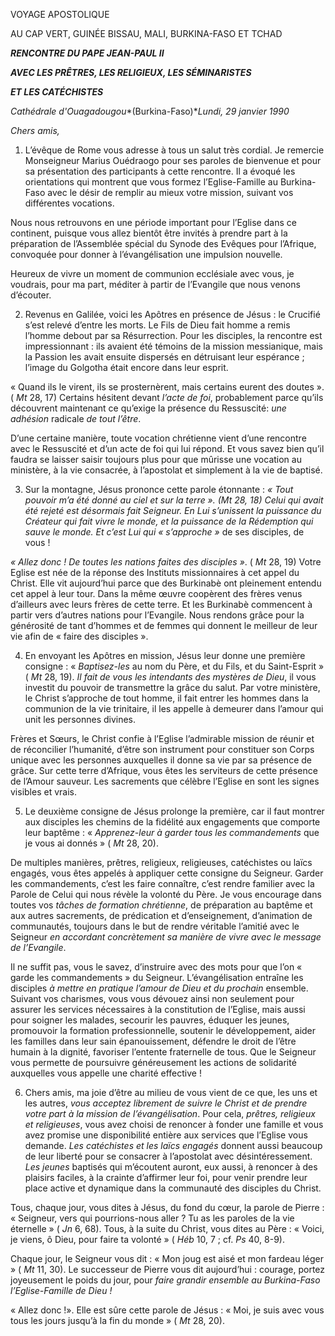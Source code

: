 VOYAGE APOSTOLIQUE

AU CAP VERT, GUINÉE BISSAU, MALI, BURKINA-FASO ET TCHAD

***RENCONTRE DU PAPE JEAN-PAUL II***

***AVEC LES PRÊTRES, LES RELIGIEUX, LES SÉMINARISTES***

***ET LES CATÉCHISTES***

*Cathédrale d'Ouagadougou**(Burkina-Faso)**Lundi,* *29 janvier 1990*

*Chers amis,*

1. L’évêque de Rome vous adresse à tous un salut très cordial. Je remercie Monseigneur Marius Ouédraogo pour ses paroles de bienvenue et pour sa présentation des participants à cette rencontre. Il a évoqué les orientations qui montrent que vous formez l’Eglise-Famille au Burkina-Faso avec le désir de remplir au mieux votre mission, suivant vos différentes vocations.

Nous nous retrouvons en une période important pour l’Eglise dans ce continent, puisque vous allez bientôt être invités à prendre part à la préparation de l’Assemblée spécial du Synode des Evêques pour l’Afrique, convoquée pour donner à l’évangélisation une impulsion nouvelle.

Heureux de vivre un moment de communion ecclésiale avec vous, je voudrais, pour ma part, méditer à partir de l’Evangile que nous venons d’écouter.

2. Revenus en Galilée, voici les Apôtres en présence de Jésus : le Crucifié s’est relevé d’entre les morts. Le Fils de Dieu fait homme a remis l’homme debout par sa Résurrection. Pour les disciples, la rencontre est impressionnant : ils avaient été témoins de la mission messianique, mais la Passion les avait ensuite dispersés en détruisant leur espérance ; l’image du Golgotha était encore dans leur esprit.

« Quand ils le virent, ils se prosternèrent, mais certains eurent des doutes ». ( *Mt* 28, 17) Certains hésitent devant *l’acte de foi*, probablement parce qu’ils découvrent maintenant ce qu’exige la présence du Ressuscité: *une adhésion* radicale *de tout l’être*.

D’une certaine manière, toute vocation chrétienne vient d’une rencontre avec le Ressuscité et d’un acte de foi qui lui répond. Et vous savez bien qu’il faudra se laisser saisir toujours plus pour que mûrisse une vocation au ministère, à la vie consacrée, à l’apostolat et simplement à la vie de baptisé.

3. Sur la montagne, Jésus prononce cette parole étonnante : *« Tout pouvoir m’a été donné au ciel et sur la terre ». (Mt 28, 18) Celui qui avait été rejeté est désormais fait Seigneur. En Lui s’unissent la puissance du Créateur qui fait vivre le monde, et la puissance de la Rédemption qui sauve le monde. Et c’est Lui qui « s’approche »* de ses disciples, de vous !

*« Allez donc ! De toutes les nations faites des disciples »*. ( *Mt* 28, 19) Votre Eglise est née de la réponse des Instituts missionnaires à cet appel du Christ. Elle vit aujourd’hui parce que des Burkinabè ont pleinement entendu cet appel à leur tour. Dans la même œuvre coopèrent des frères venus d’ailleurs avec leurs frères de cette terre. Et les Burkinabè commencent à partir vers d’autres nations pour l’Evangile. Nous rendons grâce pour la générosité de tant d’hommes et de femmes qui donnent le meilleur de leur vie afin de « faire des disciples ».

4. En envoyant les Apôtres en mission, Jésus leur donne une première consigne : « *Baptisez-les* au nom du Père, et du Fils, et du Saint-Esprit » ( *Mt* 28, 19). *Il fait de vous les intendants des mystères de Dieu*, il vous investit du pouvoir de transmettre la grâce du salut. Par votre ministère, le Christ s’approche de tout homme, il fait entrer les hommes dans la communion de la vie trinitaire, il les appelle à demeurer dans l’amour qui unit les personnes divines.

Frères et Sœurs, le Christ confie à l’Eglise l’admirable mission de réunir et de réconcilier l’humanité, d’être son instrument pour constituer son Corps unique avec les personnes auxquelles il donne sa vie par sa présence de grâce. Sur cette terre d’Afrique, vous êtes les serviteurs de cette présence de l’Amour sauveur. Les sacrements que célèbre l’Eglise en sont les signes visibles et vrais.

5. Le deuxième consigne de Jésus prolonge la première, car il faut montrer aux disciples les chemins de la fidélité aux engagements que comporte leur baptême : « *Apprenez-leur à garder tous les commandements* que je vous ai donnés » ( *Mt* 28, 20).

De multiples manières, prêtres, religieux, religieuses, catéchistes ou laïcs engagés, vous êtes appelés à appliquer cette consigne du Seigneur. Garder les commandements, c’est les faire connaître, c’est rendre familier avec la Parole de Celui qui nous révèle la volonté du Père. Je vous encourage dans toutes vos *tâches de formation chrétienne*, de préparation au baptême et aux autres sacrements, de prédication et d’enseignement, d’animation de communautés, toujours dans le but de rendre véritable l’amitié avec le Seigneur *en accordant concrètement sa manière de vivre avec le message de l’Evangile*.

Il ne suffit pas, vous le savez, d’instruire avec des mots pour que l’on « garde les commandements » du Seigneur. L’évangélisation entraîne les disciples *à mettre en pratique l’amour de Dieu et du prochain* ensemble. Suivant vos charismes, vous vous dévouez ainsi non seulement pour assurer les services nécessaires à la constitution de l’Eglise, mais aussi pour soigner les malades, secourir les pauvres, éduquer les jeunes, promouvoir la formation professionnelle, soutenir le développement, aider les familles dans leur sain épanouissement, défendre le droit de l’être humain à la dignité, favoriser l’entente fraternelle de tous. Que le Seigneur vous permette de poursuivre généreusement les actions de solidarité auxquelles vous appelle une charité effective !

6. Chers amis, ma joie d’être au milieu de vous vient de ce que, les uns et les autres, *vous acceptez librement de suivre le Christ et de prendre votre part à la mission de l’évangélisation*. Pour cela, *prêtres, religieux et religieuses*, vous avez choisi de renoncer à fonder une famille et vous avez promise une disponibilité entière aux services que l’Eglise vous demande. *Les catéchistes et les laïcs engagés* donnent aussi beaucoup de leur liberté pour se consacrer à l’apostolat avec désintéressement. *Les jeunes* baptisés qui m’écoutent auront, eux aussi, à renoncer à des plaisirs faciles, à la crainte d’affirmer leur foi, pour venir prendre leur place active et dynamique dans la communauté des disciples du Christ.

Tous, chaque jour, vous dites à Jésus, du fond du cœur, la parole de Pierre : « Seigneur, vers qui pourrions-nous aller ? Tu as les paroles de la vie éternelle » ( *Jn* 6, 68). Tous, à la suite du Christ, vous dites au Père : « Voici, je viens, ô Dieu, pour faire ta volonté » ( *Héb* 10, 7 ; cf. *Ps* 40, 8-9).

Chaque jour, le Seigneur vous dit : « Mon joug est aisé et mon fardeau léger » ( *Mt* 11, 30). Le successeur de Pierre vous dit aujourd’hui : courage, portez joyeusement le poids du jour, pour *faire grandir ensemble au Burkina-Faso l’Eglise-Famille de Dieu !*

« Allez donc !». Elle est sûre cette parole de Jésus : « Moi, je suis avec vous tous les jours jusqu’à la fin du monde » ( *Mt* 28, 20).